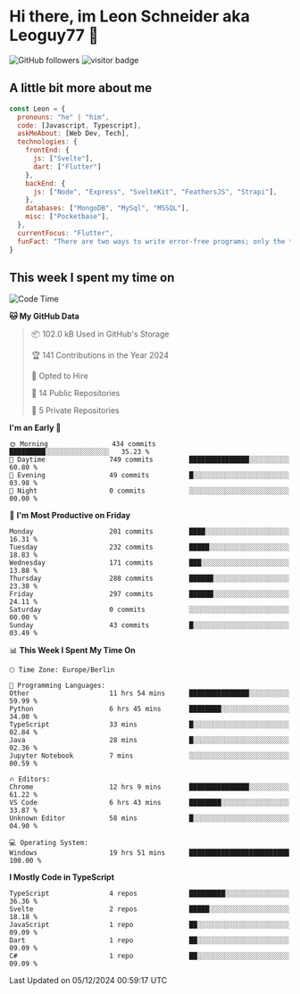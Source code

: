 # Hi there, im Leon Schneider aka Leoguy77 👋

![GitHub followers](https://img.shields.io/github/followers/leoguy77.svg?style=social&label=Followers) ![visitor badge](https://vbr.nathanchung.dev/badge?page_id=Leoguy77)

## A little bit more about me

```javascript
const Leon = {
  pronouns: "he" | "him",
  code: [Javascript, Typescript],
  askMeAbout: [Web Dev, Tech],
  technologies: {
    frontEnd: {
      js: ["Svelte"],
      dart: ["Flutter"]
    },
    backEnd: {
      js: ["Node", "Express", "SvelteKit", "FeathersJS", "Strapi"],
    },
    databases: ["MongoDB", "MySql", "MSSQL"],
    misc: ["Pocketbase"],
  },
  currentFocus: "Flutter",
  funFact: "There are two ways to write error-free programs; only the third one works"
}
```

## This week I spent my time on

<!--START_SECTION:waka-->
![Code Time](http://img.shields.io/badge/Code%20Time-331%20hrs%2012%20mins-blue)

**🐱 My GitHub Data** 

> 📦 102.0 kB Used in GitHub's Storage 
 > 
> 🏆 141 Contributions in the Year 2024
 > 
> 💼 Opted to Hire
 > 
> 📜 14 Public Repositories 
 > 
> 🔑 5 Private Repositories 
 > 
**I'm an Early 🐤** 

```text
🌞 Morning                434 commits         █████████░░░░░░░░░░░░░░░░   35.23 % 
🌆 Daytime                749 commits         ███████████████░░░░░░░░░░   60.80 % 
🌃 Evening                49 commits          █░░░░░░░░░░░░░░░░░░░░░░░░   03.98 % 
🌙 Night                  0 commits           ░░░░░░░░░░░░░░░░░░░░░░░░░   00.00 % 
```
📅 **I'm Most Productive on Friday** 

```text
Monday                   201 commits         ████░░░░░░░░░░░░░░░░░░░░░   16.31 % 
Tuesday                  232 commits         █████░░░░░░░░░░░░░░░░░░░░   18.83 % 
Wednesday                171 commits         ███░░░░░░░░░░░░░░░░░░░░░░   13.88 % 
Thursday                 288 commits         ██████░░░░░░░░░░░░░░░░░░░   23.38 % 
Friday                   297 commits         ██████░░░░░░░░░░░░░░░░░░░   24.11 % 
Saturday                 0 commits           ░░░░░░░░░░░░░░░░░░░░░░░░░   00.00 % 
Sunday                   43 commits          █░░░░░░░░░░░░░░░░░░░░░░░░   03.49 % 
```


📊 **This Week I Spent My Time On** 

```text
🕑︎ Time Zone: Europe/Berlin

💬 Programming Languages: 
Other                    11 hrs 54 mins      ███████████████░░░░░░░░░░   59.99 % 
Python                   6 hrs 45 mins       ████████░░░░░░░░░░░░░░░░░   34.00 % 
TypeScript               33 mins             █░░░░░░░░░░░░░░░░░░░░░░░░   02.84 % 
Java                     28 mins             █░░░░░░░░░░░░░░░░░░░░░░░░   02.36 % 
Jupyter Notebook         7 mins              ░░░░░░░░░░░░░░░░░░░░░░░░░   00.59 % 

🔥 Editors: 
Chrome                   12 hrs 9 mins       ███████████████░░░░░░░░░░   61.22 % 
VS Code                  6 hrs 43 mins       ████████░░░░░░░░░░░░░░░░░   33.87 % 
Unknown Editor           58 mins             █░░░░░░░░░░░░░░░░░░░░░░░░   04.90 % 

💻 Operating System: 
Windows                  19 hrs 51 mins      █████████████████████████   100.00 % 
```

**I Mostly Code in TypeScript** 

```text
TypeScript               4 repos             █████████░░░░░░░░░░░░░░░░   36.36 % 
Svelte                   2 repos             █████░░░░░░░░░░░░░░░░░░░░   18.18 % 
JavaScript               1 repo              ██░░░░░░░░░░░░░░░░░░░░░░░   09.09 % 
Dart                     1 repo              ██░░░░░░░░░░░░░░░░░░░░░░░   09.09 % 
C#                       1 repo              ██░░░░░░░░░░░░░░░░░░░░░░░   09.09 % 
```




 Last Updated on 05/12/2024 00:59:17 UTC
<!--END_SECTION:waka-->
